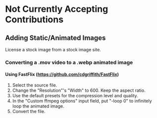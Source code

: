 # Not Currently Accepting Contributions

## Adding Static/Animated Images

License a stock image from a stock image site.

### Converting a .mov video to a .webp animated image

#### Using FastFlix (https://github.com/cdgriffith/FastFlix)

1. Select the source file. 
1. Change the "Resolution"'s "Width" to 600. Keep the aspect ratio.
1. Use the default presets for the compression level and quality.
1. In the "Custom ffmpeg options" input field, put "-loop 0" to infinitely loop the animated image.
1. Convert the file.
